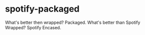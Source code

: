 # spotify-packaged
What's better then wrapped? Packaged. What's better than Spotify Wrapped? Spotify Encased.
